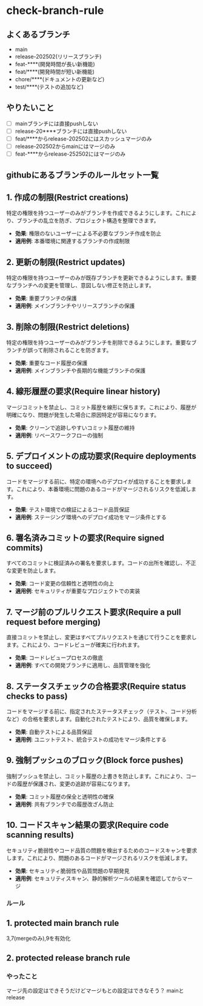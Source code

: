 # check-branch-rule

## よくあるブランチ

- main
- release-202502(リリースブランチ)
- feat-****(開発時間が長い新機能)
- feat/****(開発時間が短い新機能)
- chore/****(ドキュメントの更新など)
- test/****(テストの追加など)

## やりたいこと

- [ ] mainブランチには直接pushしない
- [ ] release-20****ブランチには直接pushしない
- [ ] feat/****からrelease-202502にはスカッシュマージのみ
- [ ] release-202502からmainにはマージのみ
- [ ] feat-****からrelease-252502にはマージのみ

## githubにあるブランチのルールセット一覧

## 1. 作成の制限(Restrict creations)
特定の権限を持つユーザーのみがブランチを作成できるようにします。これにより、ブランチの乱立を防ぎ、プロジェクト構造を整理できます。
- **効果**: 権限のないユーザーによる不必要なブランチ作成を防止
- **適用例**: 本番環境に関連するブランチの作成制限

## 2. 更新の制限(Restrict updates)
特定の権限を持つユーザーのみが既存ブランチを更新できるようにします。重要なブランチへの変更を管理し、意図しない修正を防止します。
- **効果**: 重要ブランチの保護
- **適用例**: メインブランチやリリースブランチの保護

## 3. 削除の制限(Restrict deletions)
特定の権限を持つユーザーのみがブランチを削除できるようにします。重要なブランチが誤って削除されることを防ぎます。
- **効果**: 重要なコード履歴の保護
- **適用例**: メインブランチや長期的な機能ブランチの保護

## 4. 線形履歴の要求(Require linear history)
マージコミットを禁止し、コミット履歴を線形に保ちます。これにより、履歴が明確になり、問題が発生した場合に原因特定が容易になります。
- **効果**: クリーンで追跡しやすいコミット履歴の維持
- **適用例**: リベースワークフローの強制

## 5. デプロイメントの成功要求(Require deployments to succeed)
コードをマージする前に、特定の環境へのデプロイが成功することを要求します。これにより、本番環境に問題のあるコードがマージされるリスクを低減します。
- **効果**: テスト環境での検証によるコード品質保証
- **適用例**: ステージング環境へのデプロイ成功をマージ条件とする

## 6. 署名済みコミットの要求(Require signed commits)
すべてのコミットに検証済みの署名を要求します。コードの出所を確認し、不正な変更を防止します。
- **効果**: コード変更の信頼性と透明性の向上
- **適用例**: セキュリティが重要なプロジェクトでの実装

## 7. マージ前のプルリクエスト要求(Require a pull request before merging)
直接コミットを禁止し、変更はすべてプルリクエストを通じて行うことを要求します。これにより、コードレビューが確実に行われます。
- **効果**: コードレビュープロセスの徹底
- **適用例**: すべての開発ブランチに適用し、品質管理を強化

## 8. ステータスチェックの合格要求(Require status checks to pass)
コードをマージする前に、指定されたステータスチェック（テスト、コード分析など）の合格を要求します。自動化されたテストにより、品質を確保します。
- **効果**: 自動テストによる品質保証
- **適用例**: ユニットテスト、統合テストの成功をマージ条件とする

## 9. 強制プッシュのブロック(Block force pushes)
強制プッシュを禁止し、コミット履歴の上書きを防止します。これにより、コードの履歴が保護され、変更の追跡が容易になります。
- **効果**: コミット履歴の保全と透明性の確保
- **適用例**: 共有ブランチでの履歴改ざん防止

## 10. コードスキャン結果の要求(Require code scanning results)
セキュリティ脆弱性やコード品質の問題を検出するためのコードスキャンを要求します。これにより、問題のあるコードがマージされるリスクを低減します。
- **効果**: セキュリティ脆弱性や品質問題の早期発見
- **適用例**: セキュリティスキャン、静的解析ツールの結果を確認してからマージ


### ルール

## 1. protected main branch rule

3,7(mergeのみ),9を有効化

## 2. protected release branch rule


### やったこと
マージ先の設定はできそうだけどマージもとの設定はできなそう？
mainとrelease